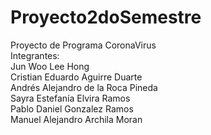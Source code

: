 # Proyecto2doSemestre
Proyecto de Programa CoronaVirus  
Integrantes:  
Jun Woo Lee Hong  
Cristian Eduardo Aguirre Duarte  
Andrés Alejandro de la Roca Pineda  
Sayra Estefanía Elvira Ramos  
Pablo Daniel Gonzalez Ramos  
Manuel Alejandro Archila Moran
